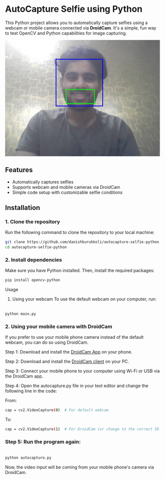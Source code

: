 # AutoCapture Selfie using Python

This Python project allows you to automatically capture selfies using a webcam or mobile camera connected via **DroidCam**. It's a simple, fun way to test OpenCV and Python capabilities for image capturing.

![AutoCapture Selfie](captured_image.jpg)

## Features

- Automatically captures selfies
- Supports webcam and mobile cameras via DroidCam
- Simple code setup with customizable selfie conditions

## Installation

### 1. Clone the repository

Run the following command to clone the repository to your local machine:

```bash
git clone https://github.com/danishkurukkoli/autocapture-selfie-python.git
cd autocapture-selfie-python
```

### 2. Install dependencies

Make sure you have Python installed. Then, install the required packages:

```bash
pip install opencv-python
```
Usage
1. Using your webcam
To use the default webcam on your computer, run:

```bash

python main.py
```
### 2. Using your mobile camera with DroidCam
If you prefer to use your mobile phone camera instead of the default webcam, you can do so using DroidCam.

Step 1: Download and install the [DroidCam App](https://www.dev47apps.com/droidcam/) on your phone.

Step 2: Download and install the [DroidCam client](https://www.dev47apps.com/droidcam/windows/) on your PC.

Step 3: Connect your mobile phone to your computer using Wi-Fi or USB via the DroidCam app.

Step 4: Open the autocapture.py file in your text editor and change the following line in the code:

From:

``` bash 
cap = cv2.VideoCapture(0)  # For default webcam
```
To:

``` bash
cap = cv2.VideoCapture(1)  # For DroidCam (or change to the correct ID if different)
```
### Step 5: Run the program again:

```bash

python autocapture.py
```
Now, the video input will be coming from your mobile phone's camera via DroidCam.
